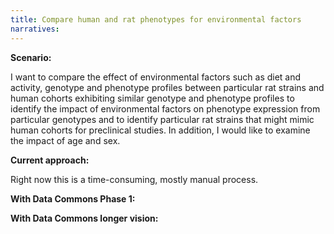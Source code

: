 ```yaml
---
title: Compare human and rat phenotypes for environmental factors
narratives:
---
```


**Scenario:**

I want to compare the effect of environmental factors such as diet and activity, genotype and phenotype profiles between particular rat strains and human cohorts exhibiting similar genotype and phenotype profiles to identify the impact of environmental factors on phenotype expression from particular genotypes and to identify particular rat strains that might mimic human cohorts for preclinical studies. In addition, I would like to examine the impact of age and sex.

**Current approach:**

Right now this is a time-consuming, mostly manual process.

**With Data Commons Phase 1:**



**With Data Commons longer vision:**
